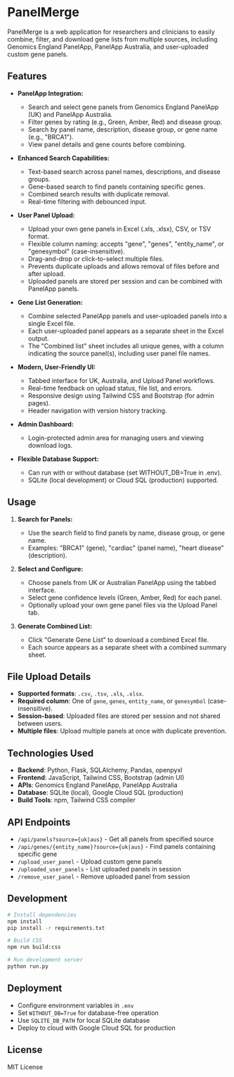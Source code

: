 # PanelMerge

PanelMerge is a web application for researchers and clinicians to easily combine, filter, and download gene lists from multiple sources, including Genomics England PanelApp, PanelApp Australia, and user-uploaded custom gene panels.

## Features

- **PanelApp Integration:**
  - Search and select gene panels from Genomics England PanelApp (UK) and PanelApp Australia.
  - Filter genes by rating (e.g., Green, Amber, Red) and disease group.
  - Search by panel name, description, disease group, or gene name (e.g., "BRCA1").
  - View panel details and gene counts before combining.

- **Enhanced Search Capabilities:**
  - Text-based search across panel names, descriptions, and disease groups.
  - Gene-based search to find panels containing specific genes.
  - Combined search results with duplicate removal.
  - Real-time filtering with debounced input.

- **User Panel Upload:**
  - Upload your own gene panels in Excel (.xls, .xlsx), CSV, or TSV format.
  - Flexible column naming: accepts "gene", "genes", "entity_name", or "genesymbol" (case-insensitive).
  - Drag-and-drop or click-to-select multiple files.
  - Prevents duplicate uploads and allows removal of files before and after upload.
  - Uploaded panels are stored per session and can be combined with PanelApp panels.

- **Gene List Generation:**
  - Combine selected PanelApp panels and user-uploaded panels into a single Excel file.
  - Each user-uploaded panel appears as a separate sheet in the Excel output.
  - The "Combined list" sheet includes all unique genes, with a column indicating the source panel(s), including user panel file names.

- **Modern, User-Friendly UI:**
  - Tabbed interface for UK, Australia, and Upload Panel workflows.
  - Real-time feedback on upload status, file list, and errors.
  - Responsive design using Tailwind CSS and Bootstrap (for admin pages).
  - Header navigation with version history tracking.

- **Admin Dashboard:**
  - Login-protected admin area for managing users and viewing download logs.

- **Flexible Database Support:**
  - Can run with or without database (set WITHOUT_DB=True in .env).
  - SQLite (local development) or Cloud SQL (production) supported.

## Usage

1. **Search for Panels:**
   - Use the search field to find panels by name, disease group, or gene name.
   - Examples: "BRCA1" (gene), "cardiac" (panel name), "heart disease" (description).

2. **Select and Configure:**
   - Choose panels from UK or Australian PanelApp using the tabbed interface.
   - Select gene confidence levels (Green, Amber, Red) for each panel.
   - Optionally upload your own gene panel files via the Upload Panel tab.

3. **Generate Combined List:**
   - Click "Generate Gene List" to download a combined Excel file.
   - Each source appears as a separate sheet with a combined summary sheet.

## File Upload Details
- **Supported formats**: `.csv`, `.tsv`, `.xls`, `.xlsx`.
- **Required column**: One of `gene`, `genes`, `entity_name`, or `genesymbol` (case-insensitive).
- **Session-based**: Uploaded files are stored per session and not shared between users.
- **Multiple files**: Upload multiple panels at once with duplicate prevention.

## Technologies Used
- **Backend**: Python, Flask, SQLAlchemy, Pandas, openpyxl
- **Frontend**: JavaScript, Tailwind CSS, Bootstrap (admin UI)
- **APIs**: Genomics England PanelApp, PanelApp Australia
- **Database**: SQLite (local), Google Cloud SQL (production)
- **Build Tools**: npm, Tailwind CSS compiler

## API Endpoints
- `/api/panels?source={uk|aus}` - Get all panels from specified source
- `/api/genes/{entity_name}?source={uk|aus}` - Find panels containing specific gene
- `/upload_user_panel` - Upload custom gene panels
- `/uploaded_user_panels` - List uploaded panels in session
- `/remove_user_panel` - Remove uploaded panel from session

## Development
```bash
# Install dependencies
npm install
pip install -r requirements.txt

# Build CSS
npm run build:css

# Run development server
python run.py
```

## Deployment
- Configure environment variables in `.env`
- Set `WITHOUT_DB=True` for database-free operation
- Use `SQLITE_DB_PATH` for local SQLite database
- Deploy to cloud with Google Cloud SQL for production

## License
MIT License
